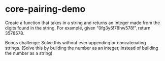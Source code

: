 # core-pairing-demo

Create a function that takes in a string and returns an integer made from the digits found in the string. For example, given “0fg3y5!78hw578!”, return 3578578.

Bonus challenge: Solve this without ever appending or concatenating strings. (Solve this by building the number as an integer, instead of building the number as a string)
